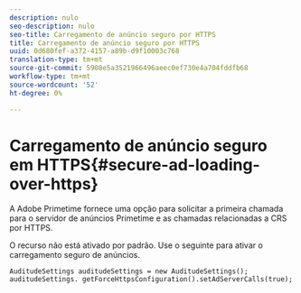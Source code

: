 ```yaml
---
description: nulo
seo-description: nulo
seo-title: Carregamento de anúncio seguro por HTTPS
title: Carregamento de anúncio seguro por HTTPS
uuid: 0d680fef-a372-4157-a89b-d9f10003c768
translation-type: tm+mt
source-git-commit: 5908e5a3521966496aeec0ef730e4a704fddfb68
workflow-type: tm+mt
source-wordcount: '52'
ht-degree: 0%

---
```



# Carregamento de anúncio seguro em HTTPS{#secure-ad-loading-over-https}

A Adobe Primetime fornece uma opção para solicitar a primeira chamada para o servidor de anúncios Primetime e as chamadas relacionadas a CRS por HTTPS.

O recurso não está ativado por padrão. Use o seguinte para ativar o carregamento seguro de anúncios.

```
AuditudeSettings auditudeSettings = new AuditudeSettings(); 
auditudeSettings. getForceHttpsConfiguration().setAdServerCalls(true);
```


